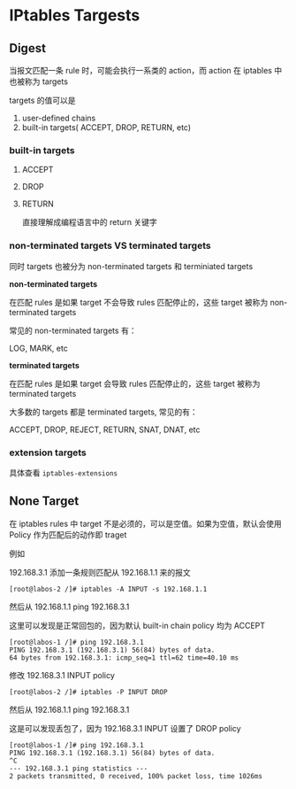 # IPtables Targests

## Digest

当报文匹配一条 rule 时，可能会执行一系类的 action，而 action 在 iptables 中也被称为 targets 

targets 的值可以是 

1. user-defined chains
2. built-in targets( ACCEPT, DROP, RETURN, etc) 

### built-in targets

1. ACCEPT

2. DROP

3. RETURN

   直接理解成编程语言中的 return 关键字

### non-terminated targets VS terminated targets

同时 targets 也被分为 non-terminated targets 和 terminiated targets

**non-terminated targets**

在匹配 rules 是如果 target 不会导致 rules 匹配停止的，这些 target 被称为 non-terminated targets

常见的 non-terminated targets 有：

LOG, MARK, etc

**terminated targets**

在匹配 rules 是如果 target 会导致 rules 匹配停止的，这些 target 被称为 terminated targets

大多数的 targets 都是 terminated targets, 常见的有：

ACCEPT, DROP, REJECT, RETURN, SNAT, DNAT, etc

### extension targets

具体查看 `iptables-extensions`

## None Target

在 iptables rules 中 target 不是必须的，可以是空值。如果为空值，默认会使用 Policy 作为匹配后的动作即 traget

例如

192.168.3.1 添加一条规则匹配从 192.168.1.1 来的报文

```
[root@labos-2 /]# iptables -A INPUT -s 192.168.1.1 
```

然后从 192.168.1.1 ping 192.168.3.1

这里可以发现是正常回包的，因为默认 built-in chain  policy 均为 ACCEPT

```
[root@labos-1 /]# ping 192.168.3.1
PING 192.168.3.1 (192.168.3.1) 56(84) bytes of data.
64 bytes from 192.168.3.1: icmp_seq=1 ttl=62 time=40.10 ms
```

修改 192.168.3.1  INPUT policy

```
[root@labos-2 /]# iptables -P INPUT DROP
```

然后从 192.168.1.1 ping 192.168.3.1

这是可以发现丢包了，因为 192.168.3.1 INPUT 设置了 DROP policy

```
[root@labos-1 /]# ping 192.168.3.1
PING 192.168.3.1 (192.168.3.1) 56(84) bytes of data.
^C
--- 192.168.3.1 ping statistics ---
2 packets transmitted, 0 received, 100% packet loss, time 1026ms
```


